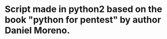 <h1>
  Script made in python2 based on the book "python for pentest" by author Daniel Moreno.
</h1>
